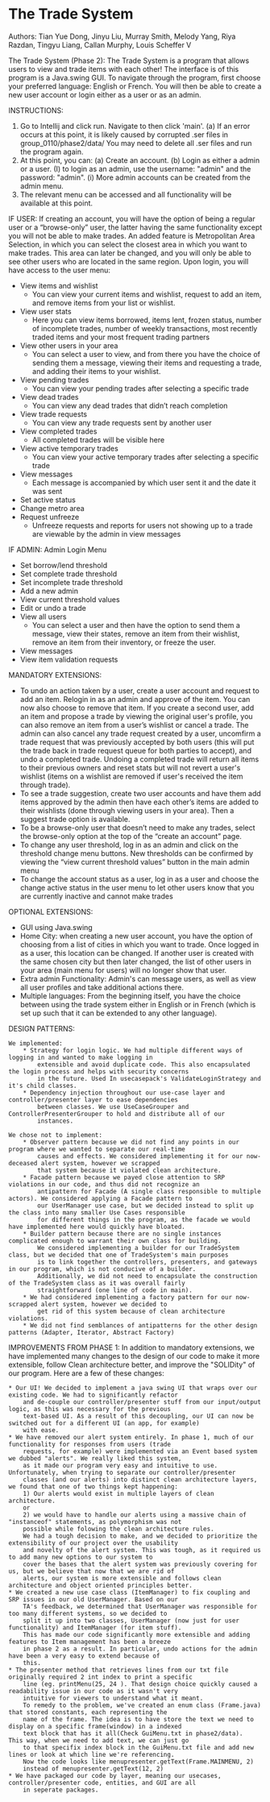 # The Trade System

Authors: Tian Yue Dong, Jinyu Liu, Murray Smith, Melody Yang, Riya Razdan, Tingyu Liang, Callan Murphy, Louis Scheffer V


The Trade System (Phase 2):
The Trade System is a program that allows users to view and trade items with each other!
The interface is of this program is a Java.swing GUI. To navigate through the program, first choose your preferred
language: English or French. You will then be able to create a new user account or login either as a user or as an admin.


INSTRUCTIONS:
1. Go to Intellij and click run. Navigate to then click 'main'.
        (a) If an error occurs at this point, it is likely caused by corrupted .ser files in group_0110/phase2/data/
            You may need to delete all .ser files and run the program again.
2. At this point, you can:
          (a) Create an account.
        (b) Login as either a admin or a user.
                (I) to login as an admin, use the username: "admin" and the password: "admin".
                        (i) More admin accounts can be created from the admin menu.
3. The relevant menu can be accessed and all functionality will be available at this point.



IF USER:
    If creating an account, you will have the option of being a regular user or a “browse-only” user, the
        latter having the same functionality except you will not be able to make trades.
An added feature is Metropolitan Area Selection, in which you can select the closest area in which you want
    to make trades. This area can later be changed, and you will only be able to see other users who are located
        in the same region.
    Upon login, you will have access to the user menu:
*  View items and wishlist
   * You can view your current items and wishlist, request to add an item, and remove items from your list or wishlist.
*  View user stats
   * Here you can view items borrowed, items lent, frozen status, number of incomplete trades, number of weekly
        transactions, most recently traded items and your most frequent trading partners
*  View other users in your area
   * You can select a user to view, and from there you have the choice of sending them a message, viewing their
        items and requesting a trade, and adding their items to your wishlist.
* View pending trades
   * You can view your pending trades after selecting a specific trade
* View dead trades
   * You can view any dead trades that didn’t reach completion
* View trade requests
   * You can view any trade requests sent by another user
* View completed trades
   * All completed trades will be visible here
* View active temporary trades
   * You can view your active temporary trades after selecting a specific trade
* View messages
   * Each message is accompanied by which user sent it and the date it was sent
* Set active status
* Change metro area
* Request unfreeze
    * Unfreeze requests and reports for users not showing up to a trade are viewable by the admin in view messages


IF ADMIN:
     Admin Login Menu
* Set borrow/lend threshold
* Set complete trade threshold
* Set incomplete trade threshold
* Add a new admin
* View current threshold values
* Edit or undo a trade
* View all users
   * You can select a user and then have the option to send them a message, view their states, remove an item from their
        wishlist, remove an item from their inventory, or freeze the user.
* View messages
* View item validation requests


MANDATORY EXTENSIONS:

* To undo an action taken by a user, create a user account and request to add an item. Relogin in as an admin and
    approve of the item. You can now also choose to remove that item. If you create a second user, add an item and propose
    a trade by viewing the original user's profile, you can also remove an item from a user’s wishlist or cancel a trade.
    The admin can also cancel any trade request created by a user, uncomfirm a trade request that was previously accepted
    by both users (this will put the trade back in trade request queue for both parties to accept), and undo a completed
    trade. Undoing a completed trade will return all items to their previous owners and reset stats but will not revert a
    user's wishlist (items on a wishlist are removed if user's received the item through trade).
* To see a trade suggestion, create two user accounts and have them add items approved by the admin then have each
    other’s items are added to their wishlists (done through viewing users in your area). Then a suggest trade option is
    available.
* To be a browse-only user that doesn’t need to make any trades, select the browse-only option at the top of the
    “create an account” page.
* To change any user threshold, log in as an admin and click on the threshold change menu buttons.
    New thresholds can be confirmed by viewing the “view current threshold values” button in the main admin menu
* To change the account status as a user, log in as a user and choose the change active status in the user menu to
    let other users know that you are currently inactive and cannot make trades


OPTIONAL EXTENSIONS:
* GUI using Java.swing
* Home City: when creating a new user account, you have the option of choosing from a list of cities in which
    you want to trade. Once logged in as a user, this location can be changed. If another user is created with the
    same chosen city but then later changed, the list of other users in your area (main menu for users) will no
    longer show that user.
* Extra admin Functionality: Admin's can message users, as well as view all user profiles and take additional actions
there.
* Multiple languages: From the beginning itself, you have the choice between using the trade system either
    in English or in French (which is set up such that it can be extended to any other language).


DESIGN PATTERNS:

    We implemented:
        * Strategy for login logic. We had multiple different ways of logging in and wanted to make logging in
            extensible and avoid duplicate code. This also encapsulated the login process and helps with security concerns
            in the future. Used In usecasepack's ValidateLoginStrategy and it's child classes.
        * Dependency injection throughout our use-case layer and controller/presenter layer to ease dependencies
            between classes. We use UseCaseGrouper and ControllerPresenterGrouper to hold and distribute all of our
            instances.

    We chose not to implement:
        * Observer pattern because we did not find any points in our program where we wanted to separate our real-time
            causes and effects. We considered implementing it for our now-deceased alert system, however we scrapped
            that system because it violated clean architecture.
        * Facade pattern because we payed close attention to SRP violations in our code, and thus did not recognize an
            antipattern for Facade (A single class responsible to multiple actors). We considered applying a Facade pattern to
            our UserManager use case, but we decided instead to split up the class into many smaller Use Cases responsible
            for different things in the program, as the facade we would have implemented here would quickly have bloated.
        * Builder pattern because there are no single instances complicated enough to warrant their own class for building.
            We considered implementing a builder for our TradeSystem class, but we decided that one of TradeSystem's main purposes
            is to link together the controllers, presenters, and gateways in our program, which is not conducive of a builder.
            Additionally, we did not need to encapsulate the construction of the TradeSystem class as it was overall fairly
            straightforward (one line of code in main).
        * We had considered implementing a factory pattern for our now-scrapped alert system, however we decided to
            get rid of this system because of clean architecture violations.
        * We did not find semblances of antipatterns for the other design patterns (Adapter, Iterator, Abstract Factory)

IMPROVEMENTS FROM PHASE 1:
In addition to mandatory extensions, we have implemented many changes to the design of our code to make it more extensible,
    follow Clean architecture better, and improve the "SOLIDity" of our program. Here are a few of these changes:

    * Our UI! We decided to implement a java swing UI that wraps over our existing code. We had to significantly refactor
        and de-couple our controller/presenter stuff from our input/output logic, as this was necessary for the previous
        text-based UI. As a result of this decoupling, our UI can now be switched out for a different UI (an app, for example)
        with ease.
    * We have removed our alert system entirely. In phase 1, much of our functionality for responses from users (trade
        requests, for example) were implemented via an Event based system we dubbed "alerts". We really liked this system,
        as it made our program very easy and intuitive to use. Unfortunately, when trying to separate our controller/presenter
        classes (and our alerts) into distinct clean architecture layers, we found that one of two things kept happening:
        1) Our alerts would exist in multiple layers of clean architecture.
        or
        2) we would have to handle our alerts using a massive chain of "instanceof" statements, as polymorphism was not
        possible while folowing the clean architecture rules.
        We had a tough decision to make, and we decided to prioritize the extensibility of our project over the usability
        and novelty of the alert system. This was tough, as it required us to add many new options to our system to
        cover the bases that the alert system was previously covering for us, but we believe that now that we are rid of
        alerts, our system is more extensible and follows clean architecture and object oriented principles better.
    * We created a new use case class (ItemManager) to fix coupling and SRP issues in our old UserManager. Based on our
        TA's feedback, we determined that UserManager was responsible for too many different systems, so we decided to
        split it up into two classes, UserManager (now just for user functionality) and ItemManager (for item stuff).
        This has made our code significantly more extensible and adding features to Item management has been a breeze
        in phase 2 as a result. In particular, undo actions for the admin have been a very easy to extend because of
        this.
    * The presenter method that retrieves lines from our txt file originally required 2 int index to print a specific
        line (eg. printMenu(25, 24 ). That design choice quickly caused a readability issue in our code as it wasn't very
        intuitive for viewers to understand what it meant.
        To remedy to the problem, we've created an enum class (Frame.java) that stored constants, each representing the
        name of the frame. The idea is to have store the text we need to display on a specific frame(window) in a indexed
        text block that has it all(Check GuiMenu.txt in phase2/data).  This way, when we need to add text, we can just go
        to that specifix index block in the GuiMenu.txt file and add new lines or look at which line we're referencing.
        Now the code looks like menupresenter.getText(Frame.MAINMENU, 2)
        instead of menupresenter.getText(12, 2)
    * We have packaged our code by layer, meaning our usecases, controller/presenter code, entities, and GUI are all
        in seperate packages.
